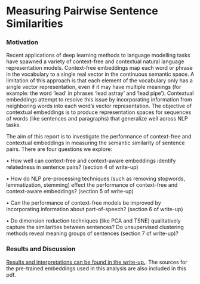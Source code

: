 # Measuring Pairwise Sentence Similarities


### Motivation
Recent applications of deep learning methods to language modelling tasks have spawned a variety of context-free and contextual natural language representation models. Context-free embeddings map each word or phrase in the vocabulary to a single real vector in the continuous semantic space. A limitation of this approach is that each element of the vocabulary only has a single vector representation, even if it may have multiple meanings (for example: the word ‘lead’ in phrases ‘lead astray’ and ‘lead pipe’). Contextual embeddings attempt to resolve this issue by incorporating information from neighboring words into each word’s vector representation. The objective of contextual embeddings is to produce representation spaces for sequences of words (like sentences and paragraphs) that generalize well across NLP tasks. 

The aim of this report is to investigate the performance of context-free and contextual embeddings in measuring the semantic similarity of sentence pairs. There are four questions we explore:

•	How well can context-free and context-aware embeddings identify relatedness in sentence pairs? (section 4 of write-up)

•	How do NLP pre-processing techniques (such as removing stopwords, lemmatization, stemming) effect the performance of context-free and context-aware embeddings? (section 5 of write-up)

•	Can the performance of context-free models be improved by incorporating information about part-of-speech? (section 6 of write-up)

•	Do dimension reduction techniques (like PCA and TSNE) qualitatively capture the similarities between sentences? Do unsupervised clustering methods reveal meaning groups of sentences (section 7 of write-up)?

### Results and Discussion
[Results and interpretations can be found in the write-up.](https://github.com/ataxali/sentence_similarity/blob/master/results_report.pdf). The sources for the pre-trained embeddings used in this analysis are also included in this pdf. 
